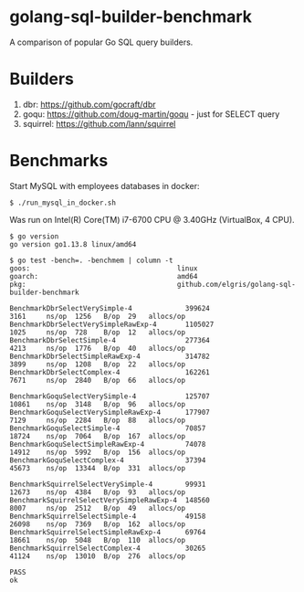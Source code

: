 golang-sql-builder-benchmark
====================

A comparison of popular Go SQL query builders.

# Builders

1. dbr: https://github.com/gocraft/dbr
2. goqu: https://github.com/doug-martin/goqu - just for SELECT query
3. squirrel: https://github.com/lann/squirrel

# Benchmarks

Start MySQL with employees databases in docker:
```
$ ./run_mysql_in_docker.sh
```

Was run on Intel(R) Core(TM) i7-6700 CPU @ 3.40GHz (VirtualBox, 4 CPU).

```
$ go version
go version go1.13.8 linux/amd64

$ go test -bench=. -benchmem | column -t
goos:                                    linux
goarch:                                  amd64
pkg:                                     github.com/elgris/golang-sql-builder-benchmark

BenchmarkDbrSelectVerySimple-4             399624                                          3161     ns/op  1256   B/op  29   allocs/op
BenchmarkDbrSelectVerySimpleRawExp-4       1105027                                         1025     ns/op  728    B/op  12   allocs/op
BenchmarkDbrSelectSimple-4                 277364                                          4213     ns/op  1776   B/op  40   allocs/op
BenchmarkDbrSelectSimpleRawExp-4           314782                                          3899     ns/op  1208   B/op  22   allocs/op
BenchmarkDbrSelectComplex-4                162261                                          7671     ns/op  2840   B/op  66   allocs/op

BenchmarkGoquSelectVerySimple-4            125707                                          10861    ns/op  3148   B/op  96   allocs/op
BenchmarkGoquSelectVerySimpleRawExp-4      177907                                          7129     ns/op  2284   B/op  88   allocs/op
BenchmarkGoquSelectSimple-4                70857                                           18724    ns/op  7064   B/op  167  allocs/op
BenchmarkGoquSelectSimpleRawExp-4          74078                                           14912    ns/op  5992   B/op  156  allocs/op
BenchmarkGoquSelectComplex-4               37394                                           45673    ns/op  13344  B/op  331  allocs/op

BenchmarkSquirrelSelectVerySimple-4        99931                                           12673    ns/op  4384   B/op  93   allocs/op
BenchmarkSquirrelSelectVerySimpleRawExp-4  148560                                          8007     ns/op  2512   B/op  49   allocs/op
BenchmarkSquirrelSelectSimple-4            49158                                           26098    ns/op  7369   B/op  162  allocs/op
BenchmarkSquirrelSelectSimpleRawExp-4      69764                                           18661    ns/op  5048   B/op  110  allocs/op
BenchmarkSquirrelSelectComplex-4           30265                                           41124    ns/op  13010  B/op  276  allocs/op

PASS
ok
```

